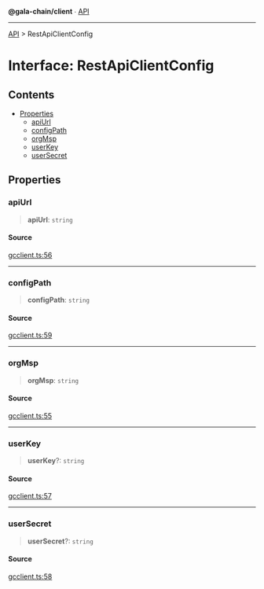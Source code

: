 **@gala-chain/client** ∙ [API](../exports.md)

***

[API](../exports.md) > RestApiClientConfig

# Interface: RestApiClientConfig

## Contents

- [Properties](RestApiClientConfig.md#properties)
  - [apiUrl](RestApiClientConfig.md#apiurl)
  - [configPath](RestApiClientConfig.md#configpath)
  - [orgMsp](RestApiClientConfig.md#orgmsp)
  - [userKey](RestApiClientConfig.md#userkey)
  - [userSecret](RestApiClientConfig.md#usersecret)

## Properties

### apiUrl

> **apiUrl**: `string`

#### Source

[gcclient.ts:56](https://github.com/GalaChain/sdk/blob/bcbbb18/chain-client/src/gcclient.ts#L56)

***

### configPath

> **configPath**: `string`

#### Source

[gcclient.ts:59](https://github.com/GalaChain/sdk/blob/bcbbb18/chain-client/src/gcclient.ts#L59)

***

### orgMsp

> **orgMsp**: `string`

#### Source

[gcclient.ts:55](https://github.com/GalaChain/sdk/blob/bcbbb18/chain-client/src/gcclient.ts#L55)

***

### userKey

> **userKey**?: `string`

#### Source

[gcclient.ts:57](https://github.com/GalaChain/sdk/blob/bcbbb18/chain-client/src/gcclient.ts#L57)

***

### userSecret

> **userSecret**?: `string`

#### Source

[gcclient.ts:58](https://github.com/GalaChain/sdk/blob/bcbbb18/chain-client/src/gcclient.ts#L58)
